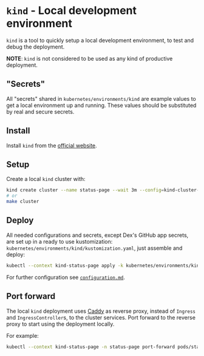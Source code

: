 # `kind` - Local development environment

`kind` is a tool to quickly setup a local development environment, to test and debug the deployment.

**NOTE**: `kind` is not considered to be used as any kind of productive deployment.

## "Secrets"

All "secrets" shared in `kubernetes/environments/kind` are example values to get a local environment up and running. These values should be substituted by real and secure secrets.

## Install

Install `kind` from the [official website](https://kind.sigs.k8s.io/).

## Setup

Create a local `kind` cluster with:

```bash
kind create cluster --name status-page --wait 3m --config=kind-cluster-config.yaml
# or
make cluster
```

## Deploy

All needed configurations and secrets, except Dex's GitHub app secrets, are set up in a ready to use kustomization: `kubernetes/environments/kind/kustomization.yaml`, just assemble and deploy:

```bash
kubectl --context kind-status-page apply -k kubernetes/environments/kind
```

For further configuration see [`configuration.md`](configuration.md).

## Port forward

The local `kind` deployment uses [Caddy](https://caddyserver.com/) as reverse proxy, instead of `Ingress` and `IngressController`s, to the cluster services. Port forward to the reverse proxy to start using the deployment locally.

For example:

```bash
kubectl --context kind-status-page -n status-page port-forward pods/status-page-reverse-proxy-78d588d58b-7rdn6 8080:8080
```
